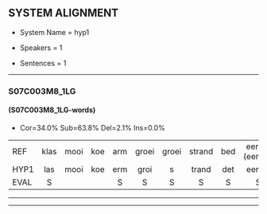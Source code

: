 
## SYSTEM ALIGNMENT

- System Name = hyp1

- Speakers = 1

- Sentences = 1

---

### S07C003M8_1LG

#### (S07C003M8_1LG-words)

- Cor=34.0%	Sub=63.8%	Del=2.1%	Ins=0.0%

|  |  |  |  |  |  |  |  |  |  |  |  |  |  |  |  |  |  |  |  |  |  |  |  |  |  |  |  |  |  |  |  |  |  |  |  |  |  |  |  |  |  |  |  |  |  |  |  |
|:--- |:---:|:---:|:---:|:---:|:---:|:---:|:---:|:---:|:---:|:---:|:---:|:---:|:---:|:---:|:---:|:---:|:---:|:---:|:---:|:---:|:---:|:---:|:---:|:---:|:---:|:---:|:---:|:---:|:---:|:---:|:---:|:---:|:---:|:---:|:---:|:---:|:---:|:---:|:---:|:---:|:---:|:---:|:---:|:---:|:---:|:---:|:---:|
| REF | klas | mooi | koe | arm | groei | groei | strand | bed | eerst*(eerste) | eerst | voor | draai | sjaal | sjaal | * | herfst | duur | straat | leeuw | clown | * | hoek | krant | hout | vriend | gauw | chips*(gips) | groen | feest | reis | jas | huis | paard | vijf | vijf | muts*(mus) | muts | nieuw | kind | bang | oog | zacht | schoen | plas | neus | knoop | plank |
| HYP1 | las | mooi | koe | erm | groi | s | trand | det | eerste | eerst | voor |  | dre | cal | al | erst | duur | straat | le | o | klo | hoek | krant | hat | vreemd | wel | gips | groen | feest | js | jas | hus | rd | vi | vif | nig | niet | heel | kint | bang | oog | zacht | schoen | plas | neg | nu | lank |
| EVAL | S |  |  | S | S | S | S | S | S |  |  | D | S | S | S | S |  |  | S | S | S |  |  | S | S | S | S |  |  | S |  | S | S | S | S | S | S | S | S |  |  |  |  |  | S | S | S |
---

---
